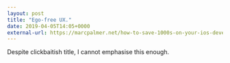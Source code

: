 ```yaml
---
layout: post
title: "Ego-free UX."
date: 2019-04-05T14:05+0000
external-url: https://marcpalmer.net/how-to-save-1000s-on-your-ios-development-costs-by-making-design-compromises/
---
```


Despite clickbaitish title, I cannot emphasise this enough.